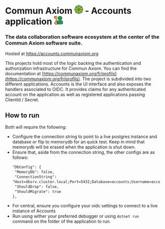 # Commun Axiom <img src="CommunAxiom.png" style="height: 1em" /> - Accounts application <img src="Profiles.png" style="height: 1em" /> 

### The data collaboration software ecosystem at the center of the Commun Axiom software suite.
Hosted at https://accounts.communaxiom.org

This projects hold most of the logic backing the authentication and authorization infrastructure for Commun Axiom. You can find the documentation at [https://communaxiom.org/fr/profils](https://communaxiom.org/fr/profils). The project is subdivided into two different applications. Accounts is the UI interface and also exposes the handlers associated to OIDC. It provides claims for any authenticated account on the application as well as registered applications passing ClientId / Secret.

## How to run

Both will require the following:
- Configure the connection string to point to a live postgres instance and database or flip to memorydb for an quick test. Keep in mind that memorydb will be erased when the application is shut down.
- Ensure that, aside from the connection string, the other configs are as follows:
   ```
   "DbConfig": {
    "MemoryDb": false,
    "ConnectionString": "Host=dbsrv.cluster.local;Port=5432;Database=accounts;Username=accountsdbsa;Password=rhrththg4re;",
    "ShouldDrop": false,
    "ShouldMigrate": true
  },
  ```
 - For central, ensure you configure your oidc settings to connect to a live instance of Accounts  
 - Run using wither your preferred debugger or using `dotnet run` command on the folder of the application to run.

